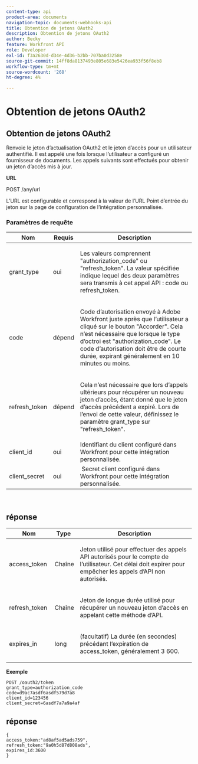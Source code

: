 ```yaml
---
content-type: api
product-area: documents
navigation-topic: documents-webhooks-api
title: Obtention de jetons OAuth2
description: Obtention de jetons OAuth2
author: Becky
feature: Workfront API
role: Developer
exl-id: f3a2630d-d34e-4d36-b2bb-707ba0d3258e
source-git-commit: 14ff8da8137493e805e683e5426ea933f56f8eb8
workflow-type: tm+mt
source-wordcount: '268'
ht-degree: 4%

---
```



# Obtention de jetons OAuth2

## Obtention de jetons OAuth2

Renvoie le jeton d’actualisation OAuth2 et le jeton d’accès pour un utilisateur authentifié. Il est appelé une fois lorsque l’utilisateur a configuré un fournisseur de documents. Les appels suivants sont effectués pour obtenir un jeton d’accès mis à jour.

**URL**

POST /any/url

L’URL est configurable et correspond à la valeur de l’URL Point d’entrée du jeton sur la page de configuration de l’intégration personnalisée.

### Paramètres de requête

<table style="table-layout:auto">
 <col>
 <col>
 <col>
 <thead>
  <tr>
   <th>Nom</th>
   <th>Requis</th>
   <th>Description</th>
  </tr>
 </thead>
 <tbody>
  <tr>
   <td>grant_type</td>
   <td>oui</td>
   <td><p>Les valeurs comprennent "authorization_code" ou "refresh_token". La valeur spécifiée indique lequel des deux paramètres sera transmis à cet appel API : code ou refresh_token.</p></td>
  </tr>
  <tr>
   <td>code</td>
   <td>dépend</td>
   <td><p>Code d’autorisation envoyé à Adobe Workfront juste après que l’utilisateur a cliqué sur le bouton "Accorder". Cela n’est nécessaire que lorsque le type d’octroi est "authorization_code". Le code d’autorisation doit être de courte durée, expirant généralement en 10 minutes ou moins.</p></td>
  </tr>
  <tr>
   <td>refresh_token</td>
   <td>dépend</td>
   <td><p>Cela n’est nécessaire que lors d’appels ultérieurs pour récupérer un nouveau jeton d’accès, étant donné que le jeton d’accès précédent a expiré. Lors de l’envoi de cette valeur, définissez le paramètre grant_type sur "refresh_token".</p></td>
  </tr>
  <tr>
   <td>client_id</td>
   <td>oui</td>
   <td>Identifiant du client configuré dans Workfront pour cette intégration personnalisée.</td>
  </tr>
  <tr>
   <td>client_secret</td>
   <td>oui</td>
   <td> Secret client configuré dans Workfront pour cette intégration personnalisée.</td>
  </tr>
 </tbody>
</table>

 

## réponse

<table style="table-layout:auto">
 <col>
 <col>
 <col>
 <thead>
  <tr>
   <th>Nom</th>
   <th>Type </th>
   <th>Description</th>
  </tr>
 </thead>
 <tbody>
  <tr>
   <td>access_token </td>
   <td>Chaîne</td>
   <td><p>Jeton utilisé pour effectuer des appels API autorisés pour le compte de l’utilisateur. Cet délai doit expirer pour empêcher les appels d’API non autorisés.</p></td>
  </tr>
  <tr>
   <td>refresh_token </td>
   <td>Chaîne</td>
   <td><p>Jeton de longue durée utilisé pour récupérer un nouveau jeton d’accès en appelant cette méthode d’API.</p></td>
  </tr>
  <tr>
   <td>expires_in </td>
   <td>long</td>
   <td><p>(facultatif) La durée (en secondes) précédant l’expiration de access_token, généralement 3 600.</p></td>
  </tr>
 </tbody>
</table>

**Exemple**

```
POST /oauth2/token
grant_type=authorization_code
code=d9ac7asdf6asdf579d7a8
client_id=123456
client_secret=6asdf7a7a9a4af
```

## réponse

```
{
access_token:"ad8af5ad5ads759",
refresh_token:"9a0h5d87d808ads",
expires_id:3600
}
```

